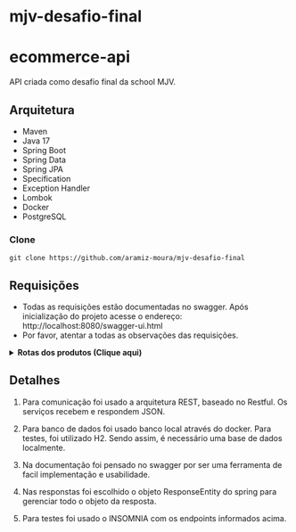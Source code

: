# mjv-desafio-final

# ecommerce-api

API criada como desafio final da school MJV.


## Arquitetura


* Maven
* Java 17
* Spring Boot
* Spring Data
* Spring JPA
* Specification
* Exception Handler
* Lombok
* Docker
* PostgreSQL




### Clone

```console
git clone https://github.com/aramiz-moura/mjv-desafio-final
```



## Requisições
- Todas as requisições estão documentadas no swagger. Após inicialização do projeto acesse o endereço: http://localhost:8080/swagger-ui.html
- Por favor, atentar a todas as observações das requisições.


<details><summary><b>Rotas dos produtos (Clique aqui)</b></summary>

> Utiliza-se o estilo RESTFull portanto todos os caminhos partem do path: **/v1/produto**

1. Caminho=/ , Metodo=**POST**
   ```
   Body:
   ```	
   ```json
   {
	"nome": "string,
	"descricao": "string",
	"tipoMidia": "DIGITAL ou FISICO (enum)",
	"plataforma": "string",
	"valor": 180.50 (BigDecimal)
  }
   ```
  > Obs.: O tipo de midia foi escolhido um ENUM para representa-lo, então ele espera os valores (**DIGITAL**, **FISICO**). Caso informe um tipo diferente desses gerará um erro inesperado.
  
2. Caminho=*/v1/produto?nome={nomedoProduto}&tipoMidia={tipoMidia}&valor={BigDecimal}*, Método=**GET**
   ```
	Não é necessário nenhum Body. Porém, possui filtros para nome do produto, tipo de midia e valor.
  Caso não passe nenhum filtro, retornará todos os produtos.
	```
3. caminho=*/{idProduto}*, Método=**GET**
   ```
   Consulta um produto através do seu Id. 
   Retorna um JSON com as informações do produto.
   ```	
4. Caminho=*/{idProduto}*, Método=**DELETE**
   ```
   Deleta um determinado produto através do Id.
   ```
5. Caminho=*/{idProduto}*, Método=**PUT**
   ```
   Body:
   ```	
   ```json
   {
	"nome": "string,
	"descricao": "string",
	"tipoMidia": "DIGITAL ou FISICO (enum)",
	"plataforma": "string",
	"valor": 180.50 (BigDecimal)
  }
   ```
  > Obs.: Atualiza produto já cadastrado.
   
</details>

<details><summary><b>Rotas dos usuários (Clique aqui)</b></summary>

> Utiliza-se o estilo RESTFull portanto todos os caminhos partem do path: **/v1/usuario**

1. Caminho=/, Método=**POST**
    ```
    Body:
    ```
   ```json
 {
	"nomeUsuario": "string",
	"nome": "string",
	"email": "string",
	"cpf": "string"	
}
   ```
2. Caminho=*/{idUsuario}*, Método=**GET**
   
   Consulta um usuário através do seu Id. 
   Retorna um JSON com as informações do usuário.

3. Caminho=*/v1/usuario?nome=string&nomeUsuario=string*, Método=**GET**
   ```
   NENHUM BODY NECESSÁRIO.
   Consulta usuário(s) a partir dos filtros informados.
   Caso não passe nenhum filtro, retornará todos os usuários.
   ```
4. Caminho=*/{idUsuario}*, Método=**DELETE**
   ```
   Deleta um determinado produto através do Id.
   ```
5. Caminho=/{idUsuario}, Método=**PUT**
   Body:
   ```	
   ```json
   {
	"nome": "string,
	"nomeUsuario": "string",
	"email": "string",
	"cpf": "string"
  }
   ```
  > Obs.: Atualiza usuário já cadastrado.
</details>


<details><summary><b>Rotas do carrinho (Clique aqui)</b></summary>

> Utiliza-se o estilo RESTFull portanto todos os caminhos partem do path: **/v1/carrinho**
  
1. Caminho=*/{idCarrinho}*, Método=**POST**
   ```	
   Body:
   ```	
   ```json
  {
	"produtoId": Long,
	"quantidade": Integer
  }
   ```
  > Obs.: Adiciona produtos ao carrinho informado. Retorna um JSON com as informações e o produto adicionado ao Carrinho.
  
2. Caminho=*/{idCarrinho}*, Método=**GET**
   ```
    NENHUM BODY NECESSÁRIO.
   Consulta um carrinho através do seu Id. 
   Retorna um JSON com as informações do carrinho.
    ```
3. Caminho=*/{idCarrinho}/{idItemCarrinho}*, Método=**DELETE**
   ```
   NENHUM BODY NECESSÁRIO.
   Deleta o item de carrinho especifico de um determinado carrinho.
   Retorna um JSON do que foi deletado.
   ```
</details>

## Detalhes


1. Para comunicação foi usado a arquitetura REST, baseado no Restful. Os serviços recebem e respondem JSON.

2. Para banco de dados foi usado banco local através do docker. Para testes, foi utilizado H2. 
  Sendo assim, é necessário uma base de dados localmente.

3. Na documentação foi pensado no swagger por ser uma ferramenta de facil implementação e usabilidade.

4. Nas responstas foi escolhido o objeto ResponseEntity do spring para gerenciar todo o objeto da resposta.

5. Para testes foi usado o INSOMNIA com os endpoints informados acima.

